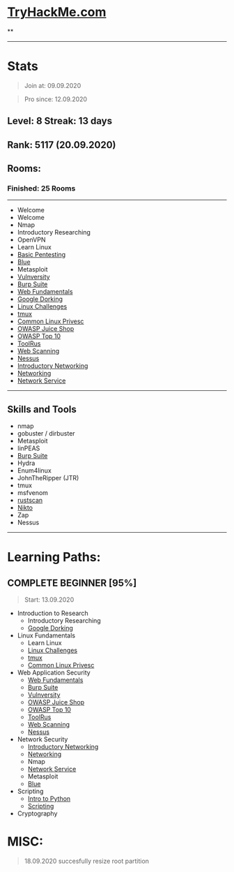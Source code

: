 # [TryHackMe.com](http://tryhackme.com)
**


---
# Stats
>Join at: 09.09.2020

>Pro since: 12.09.2020

Level: 8
Streak: 13 days
-------
Rank: 5117 (20.09.2020)
-------

## Rooms:
### Finished: 25 Rooms
***
- Welcome
- Welcome
- Nmap
- Introductory Researching
- OpenVPN
- Learn Linux
- [Basic Pentesting](https://github.com/sineczek/TryHackMe/tree/master/basic_pentesting)
- [Blue](https://github.com/sineczek/TryHackMe/tree/master/blue)
- Metasploit
- [Vulnversity](https://github.com/sineczek/TryHackMe/tree/master/vulnversity)
- [Burp Suite](https://github.com/sineczek/TryHackMe/tree/master/burp_suite)
- [Web Fundamentals](https://github.com/sineczek/TryHackMe/tree/master/web_fundamentls)
- [Google Dorking](https://github.com/sineczek/TryHackMe/tree/master/google_dorking)
- [Linux Challenges](https://github.com/sineczek/TryHackMe/tree/master/linux_challenges)
- [tmux](https://github.com/sineczek/TryHackMe/tree/master/tmux)
- [Common Linux Privesc](https://github.com/sineczek/TryHackMe/tree/master/common_linux_privesc)
- [OWASP Juice Shop](https://github.com/sineczek/TryHackMe/tree/master/owaspjuiceshop)
- [OWASP Top 10](https://github.com/sineczek/TryHackMe/tree/master/OWASP_top_10)
- [ToolRus](https://github.com/sineczek/TryHackMe/tree/master/toolrus)
- [Web Scanning](https://github.com/sineczek/TryHackMe/tree/master/web_scanning)
- [Nessus](https://github.com/sineczek/TryHackMe/tree/master/nessus)
- [Introductory Networking](https://github.com/sineczek/TryHackMe/tree/master/introductory_networking)
- [Networking](https://github.com/sineczek/TryHackMe/tree/master/networking)
- [Network Service](https://github.com/sineczek/TryHackMe/tree/master/network_services)



***

## Skills and Tools
- nmap
- gobuster / dirbuster
- Metasploit
- linPEAS
- [Burp Suite](https://github.com/sineczek/TryHackMe/tree/master/burp_suite)
- Hydra
- Enum4linux
- JohnTheRipper (JTR)
- tmux
- msfvenom
- [rustscan](https://github.com/sineczek/TryHackMe/tree/master/rustscan)
- [Nikto](https://redteamtutorials.com/2018/10/24/nikto-cheatsheet/)
- Zap
- Nessus

***

# Learning Paths: 

## COMPLETE BEGINNER [95%]
> Start: 13.09.2020 

- Introduction to Research  
	- Introductory Researching
	- [Google Dorking](https://github.com/sineczek/TryHackMe/tree/master/google_dorking)
- Linux Fundamentals 
	- Learn Linux
	- [Linux Challenges](https://github.com/sineczek/TryHackMe/tree/master/linux_challenges)
	- [tmux](https://github.com/sineczek/TryHackMe/tree/master/tmux)
	- [Common Linux Privesc](https://github.com/sineczek/TryHackMe/tree/master/common_linux_privesc)
- Web Application Security 
	- [Web Fundamentals](https://github.com/sineczek/TryHackMe/tree/master/web_fundamentls)
	- [Burp Suite](https://github.com/sineczek/TryHackMe/tree/master/burp_suite)
	- [Vulnversity](https://github.com/sineczek/TryHackMe/tree/master/vulnversity)
	- [OWASP Juice Shop](https://github.com/sineczek/TryHackMe/tree/master/owaspjuiceshop)
	- [OWASP Top 10](https://github.com/sineczek/TryHackMe/tree/master/OWASP_top_10)
	- [ToolRus](https://github.com/sineczek/TryHackMe/tree/master/toolrus)
	- [Web Scanning](https://github.com/sineczek/TryHackMe/tree/master/web_scanning)
	- [Nessus](https://github.com/sineczek/TryHackMe/tree/master/nessus)
- Network Security 
	- [Introductory Networking](https://github.com/sineczek/TryHackMe/tree/master/introductory_networking)
	- [Networking](https://github.com/sineczek/TryHackMe/tree/master/networking)
	- Nmap
	- [Network Service](https://github.com/sineczek/TryHackMe/tree/master/network_services)
	- Metasploit
	- [Blue](https://github.com/sineczek/TryHackMe/tree/master/blue)
- Scripting
	- [Intro to Python](https://github.com/sineczek/TryHackMe/tree/master/intro_to_python)
	- [Scripting](https://github.com/sineczek/TryHackMe/tree/master/scipting)
- Cryptography





# MISC:
>	18.09.2020 succesfully resize root partition